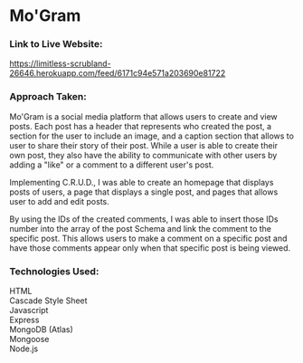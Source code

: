 # Mo'Gram

### Link to Live Website:
https://limitless-scrubland-26646.herokuapp.com/feed/6171c94e571a203690e81722

### Approach Taken:

Mo'Gram is a social media platform that allows users to create and view posts. Each post has a header that represents who created the post, a section for the user to include an image, and a caption section that allows to user to share their story of their post. While a user is able to create their own post, they also have the ability to communicate with other users by adding a "like" or a comment to a different user's post.

Implementing C.R.U.D., I was able to create an homepage that displays posts of users, a page that displays a single post, and pages that allows user to add and edit posts.

By using the IDs of the created comments, I was able to insert those IDs number into the array of the post Schema and link the comment to the specific post. This allows users to make a comment on a specific post and have those comments appear only when that specific post is being viewed.

### Technologies Used:

HTML  
Cascade Style Sheet  
Javascript  
Express  
MongoDB (Atlas)  
Mongoose  
Node.js  
